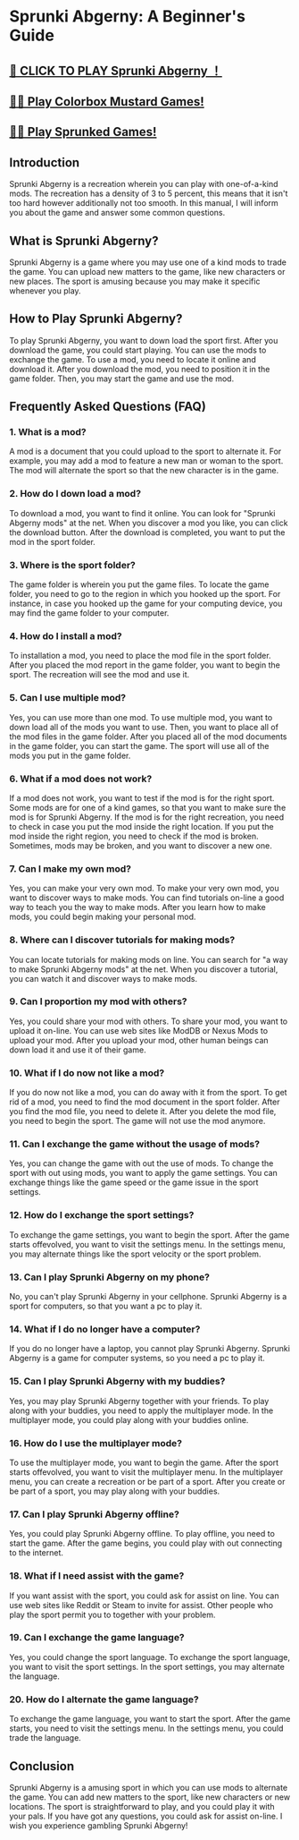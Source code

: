 # Sprunki Abgerny: A Beginner's Guide

## [🌈 CLICK TO PLAY Sprunki Abgerny ！](https://incrediboxsprunki.online/sprunki/abgerny-sprunki)

## [🙋‍♀️ Play Colorbox Mustard Games!](https://colorboxmustard.online/)

## [👩‍💻 Play Sprunked Games!](https://sprunkedgame.online/)


## Introduction

Sprunki Abgerny is a recreation wherein you can play with one-of-a-kind mods. The recreation has a density of 3 to 5 percent, this means that it isn't too hard however additionally not too smooth. In this manual, I will inform you about the game and answer some common questions.

## What is Sprunki Abgerny?

Sprunki Abgerny is a game where you may use one of a kind mods to trade the game. You can upload new matters to the game, like new characters or new places. The sport is amusing because you may make it specific whenever you play.

## How to Play Sprunki Abgerny?

To play Sprunki Abgerny, you want to down load the sport first. After you download the game, you could start playing. You can use the mods to exchange the game. To use a mod, you need to locate it online and download it. After you download the mod, you need to position it in the game folder. Then, you may start the game and use the mod.

## Frequently Asked Questions (FAQ)

### 1. What is a mod?

A mod is a document that you could upload to the sport to alternate it. For example, you may add a mod to feature a new man or woman to the sport. The mod will alternate the sport so that the new character is in the game.

### 2. How do I down load a mod?

To download a mod, you want to find it online. You can look for "Sprunki Abgerny mods" at the net. When you discover a mod you like, you can click the download button. After the download is completed, you want to put the mod in the sport folder.

### 3. Where is the sport folder?

The game folder is wherein you put the game files. To locate the game folder, you need to go to the region in which you hooked up the sport. For instance, in case you hooked up the game for your computing device, you may find the game folder to your computer.

### 4. How do I install a mod?

To installation a mod, you need to place the mod file in the sport folder. After you placed the mod report in the game folder, you want to begin the sport. The recreation will see the mod and use it.

### 5. Can I use multiple mod?

Yes, you can use more than one mod. To use multiple mod, you want to down load all of the mods you want to use. Then, you want to place all of the mod files in the game folder. After you placed all of the mod documents in the game folder, you can start the game. The sport will use all of the mods you put in the game folder.

### 6. What if a mod does not work?

If a mod does not work, you want to test if the mod is for the right sport. Some mods are for one of a kind games, so that you want to make sure the mod is for Sprunki Abgerny. If the mod is for the right recreation, you need to check in case you put the mod inside the right location. If you put the mod inside the right region, you need to check if the mod is broken. Sometimes, mods may be broken, and you want to discover a new one.

### 7. Can I make my own mod?

Yes, you can make your very own mod. To make your very own mod, you want to discover ways to make mods. You can find tutorials on-line a good way to teach you the way to make mods. After you learn how to make mods, you could begin making your personal mod.

### 8. Where can I discover tutorials for making mods?

You can locate tutorials for making mods on line. You can search for "a way to make Sprunki Abgerny mods" at the net. When you discover a tutorial, you can watch it and discover ways to make mods.

### 9. Can I proportion my mod with others?

Yes, you could share your mod with others. To share your mod, you want to upload it on-line. You can use web sites like ModDB or Nexus Mods to upload your mod. After you upload your mod, other human beings can down load it and use it of their game.

### 10. What if I do now not like a mod?

If you do now not like a mod, you can do away with it from the sport. To get rid of a mod, you need to find the mod document in the sport folder. After you find the mod file, you need to delete it. After you delete the mod file, you need to begin the sport. The game will not use the mod anymore.

### 11. Can I exchange the game without the usage of mods?

Yes, you can change the game with out the use of mods. To change the sport with out using mods, you want to apply the game settings. You can exchange things like the game speed or the game issue in the sport settings.

### 12. How do I exchange the sport settings?

To exchange the game settings, you want to begin the sport. After the game starts offevolved, you want to visit the settings menu. In the settings menu, you may alternate things like the sport velocity or the sport problem.

### 13. Can I play Sprunki Abgerny on my phone?

No, you can't play Sprunki Abgerny in your cellphone. Sprunki Abgerny is a sport for computers, so that you want a pc to play it.

### 14. What if I do no longer have a computer?

If you do no longer have a laptop, you cannot play Sprunki Abgerny. Sprunki Abgerny is a game for computer systems, so you need a pc to play it.

### 15. Can I play Sprunki Abgerny with my buddies?

Yes, you may play Sprunki Abgerny together with your friends. To play along with your buddies, you need to apply the multiplayer mode. In the multiplayer mode, you could play along with your buddies online.

### 16. How do I use the multiplayer mode?

To use the multiplayer mode, you want to begin the game. After the sport starts offevolved, you want to visit the multiplayer menu. In the multiplayer menu, you can create a recreation or be part of a sport. After you create or be part of a sport, you may play along with your buddies.

### 17. Can I play Sprunki Abgerny offline?

Yes, you could play Sprunki Abgerny offline. To play offline, you need to start the game. After the game begins, you could play with out connecting to the internet.

### 18. What if I need assist with the game?

If you want assist with the sport, you could ask for assist on line. You can use web sites like Reddit or Steam to invite for assist. Other people who play the sport permit you to together with your problem.

### 19. Can I exchange the game language?

Yes, you could change the sport language. To exchange the sport language, you want to visit the sport settings. In the sport settings, you may alternate the language.

### 20. How do I alternate the game language?

To exchange the game language, you want to start the sport. After the game starts, you need to visit the settings menu. In the settings menu, you could trade the language.

## Conclusion

Sprunki Abgerny is a amusing sport in which you can use mods to alternate the game. You can add new matters to the sport, like new characters or new locations. The sport is straightforward to play, and you could play it with your pals. If you have got any questions, you could ask for assist on-line. I wish you experience gambling Sprunki Abgerny!
